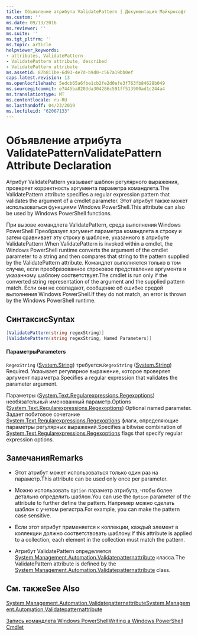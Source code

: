 ```yaml
---
title: Объявление атрибута ValidatePattern | Документация Майкрософт
ms.custom: ''
ms.date: 09/13/2016
ms.reviewer: ''
ms.suite: ''
ms.tgt_pltfrm: ''
ms.topic: article
helpviewer_keywords:
- attributes, ValidatePattern
- ValidatePattern attribute, described
- ValidatePattern attribute
ms.assetid: 87b811be-6d93-4e7d-b9d0-c567a19bb0ef
caps.latest.revision: 13
ms.openlocfilehash: 5edcb65a6fbe1cb2fe2d0efe3f763fb84628b049
ms.sourcegitcommit: e7445ba8203da304286c591ff513900ad1c244a4
ms.translationtype: MT
ms.contentlocale: ru-RU
ms.lasthandoff: 04/23/2019
ms.locfileid: "62067133"
---
```

# <a name="validatepattern-attribute-declaration"></a><span data-ttu-id="ef1be-102">Объявление атрибута ValidatePattern</span><span class="sxs-lookup"><span data-stu-id="ef1be-102">ValidatePattern Attribute Declaration</span></span>

<span data-ttu-id="ef1be-103">Атрибут ValidatePattern указывает шаблон регулярного выражения, проверяет корректность аргумента параметра командлета.</span><span class="sxs-lookup"><span data-stu-id="ef1be-103">The ValidatePattern attribute specifies a regular expression pattern that validates the argument of a cmdlet parameter.</span></span> <span data-ttu-id="ef1be-104">Этот атрибут также может использоваться функциями Windows PowerShell.</span><span class="sxs-lookup"><span data-stu-id="ef1be-104">This attribute can also be used by Windows PowerShell functions.</span></span>

<span data-ttu-id="ef1be-105">При вызове командлета ValidatePattern, среда выполнения Windows PowerShell Преобразует аргумент параметра командлета в строку и затем сравнивает эту строку в шаблоне, указанного в атрибуте ValidatePattern.</span><span class="sxs-lookup"><span data-stu-id="ef1be-105">When ValidatePattern is invoked within a cmdlet, the Windows PowerShell runtime converts the argument of the cmdlet parameter to a string and then compares that string to the pattern supplied by the ValidatePattern attribute.</span></span> <span data-ttu-id="ef1be-106">Командлет выполняется только в том случае, если преобразованное строковое представление аргумента и указанному шаблону соответствует.</span><span class="sxs-lookup"><span data-stu-id="ef1be-106">The cmdlet is run only if the converted string representation of the argument and the supplied pattern match.</span></span> <span data-ttu-id="ef1be-107">Если они не совпадают, сообщение об ошибке средой выполнения Windows PowerShell.</span><span class="sxs-lookup"><span data-stu-id="ef1be-107">If they do not match, an error is thrown by the Windows PowerShell runtime.</span></span>

## <a name="syntax"></a><span data-ttu-id="ef1be-108">Синтаксис</span><span class="sxs-lookup"><span data-stu-id="ef1be-108">Syntax</span></span>

```csharp
[ValidatePattern(string regexString)]
[ValidatePattern(string regexString, Named Parameters)]
```

#### <a name="parameters"></a><span data-ttu-id="ef1be-109">Параметры</span><span class="sxs-lookup"><span data-stu-id="ef1be-109">Parameters</span></span>

<span data-ttu-id="ef1be-110">`RegexString` ([System.String](/dotnet/api/System.String)) требуется.</span><span class="sxs-lookup"><span data-stu-id="ef1be-110">`RegexString` ([System.String](/dotnet/api/System.String)) Required.</span></span> <span data-ttu-id="ef1be-111">Указывает регулярное выражение, которое проверяет аргумент параметра.</span><span class="sxs-lookup"><span data-stu-id="ef1be-111">Specifies a regular expression that validates the parameter argument.</span></span>

<span data-ttu-id="ef1be-112">Параметры ([System.Text.Regularexpressions.Regexoptions](/dotnet/api/System.Text.RegularExpressions.RegexOptions)) необязательный именованный параметр.</span><span class="sxs-lookup"><span data-stu-id="ef1be-112">Options ([System.Text.Regularexpressions.Regexoptions](/dotnet/api/System.Text.RegularExpressions.RegexOptions)) Optional named parameter.</span></span> <span data-ttu-id="ef1be-113">Задает побитовое сочетание [System.Text.Regularexpressions.Regexoptions](/dotnet/api/System.Text.RegularExpressions.RegexOptions) флаги, определяющие параметры регулярных выражений.</span><span class="sxs-lookup"><span data-stu-id="ef1be-113">Specifies a bitwise combination of [System.Text.Regularexpressions.Regexoptions](/dotnet/api/System.Text.RegularExpressions.RegexOptions) flags that specify regular expression options.</span></span>

## <a name="remarks"></a><span data-ttu-id="ef1be-114">Замечания</span><span class="sxs-lookup"><span data-stu-id="ef1be-114">Remarks</span></span>

- <span data-ttu-id="ef1be-115">Этот атрибут может использоваться только один раз на параметр.</span><span class="sxs-lookup"><span data-stu-id="ef1be-115">This attribute can be used only once per parameter.</span></span>

- <span data-ttu-id="ef1be-116">Можно использовать `Option` параметр атрибута, чтобы более детально определить шаблон.</span><span class="sxs-lookup"><span data-stu-id="ef1be-116">You can use the `Option` parameter of the attribute to further define the pattern.</span></span> <span data-ttu-id="ef1be-117">Например можно сделать шаблон с учетом регистра.</span><span class="sxs-lookup"><span data-stu-id="ef1be-117">For example, you can make the pattern case sensitive.</span></span>

- <span data-ttu-id="ef1be-118">Если этот атрибут применяется к коллекции, каждый элемент в коллекции должно соответствовать шаблону.</span><span class="sxs-lookup"><span data-stu-id="ef1be-118">If this attribute is applied to a collection, each element in the collection must match the pattern.</span></span>

- <span data-ttu-id="ef1be-119">Атрибут ValidatePattern определяется [System.Management.Automation.Validatepatternattribute](/dotnet/api/System.Management.Automation.ValidatePatternAttribute) класса.</span><span class="sxs-lookup"><span data-stu-id="ef1be-119">The ValidatePattern attribute is defined by the [System.Management.Automation.Validatepatternattribute](/dotnet/api/System.Management.Automation.ValidatePatternAttribute) class.</span></span>

## <a name="see-also"></a><span data-ttu-id="ef1be-120">См. также</span><span class="sxs-lookup"><span data-stu-id="ef1be-120">See Also</span></span>

[<span data-ttu-id="ef1be-121">System.Management.Automation.Validatepatternattribute</span><span class="sxs-lookup"><span data-stu-id="ef1be-121">System.Management.Automation.Validatepatternattribute</span></span>](/dotnet/api/System.Management.Automation.ValidatePatternAttribute)

[<span data-ttu-id="ef1be-122">Запись командлета Windows PowerShell</span><span class="sxs-lookup"><span data-stu-id="ef1be-122">Writing a Windows PowerShell Cmdlet</span></span>](./writing-a-windows-powershell-cmdlet.md)
